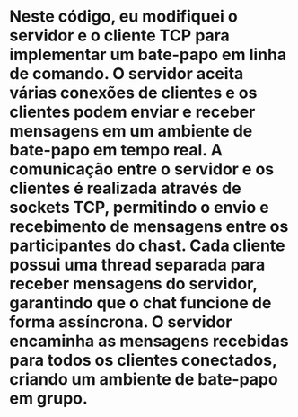 # Neste código, eu modifiquei o servidor e o cliente TCP para implementar um bate-papo em linha de comando. O servidor aceita várias conexões de clientes e os clientes podem enviar e receber mensagens em um ambiente de bate-papo em tempo real. A comunicação entre o servidor e os clientes é realizada através de sockets TCP, permitindo o envio e recebimento de mensagens entre os participantes do chast. Cada cliente possui uma thread separada para receber mensagens do servidor, garantindo que o chat funcione de forma assíncrona. O servidor encaminha as mensagens recebidas para todos os clientes conectados, criando um ambiente de bate-papo em grupo.
